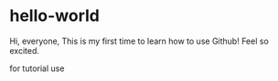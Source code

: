 hello-world
===========

Hi, everyone,
      This is my first time to learn how to use Github!
      Feel so excited.

for tutorial use
